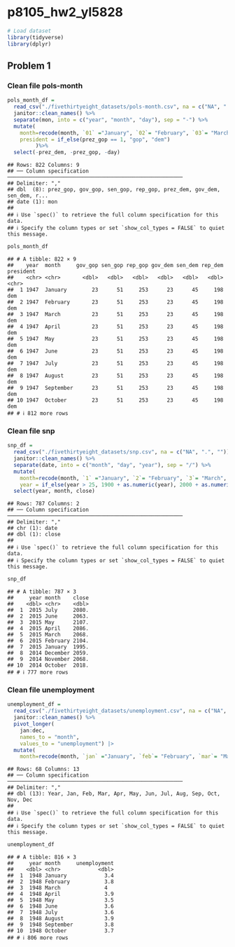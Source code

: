 p8105_hw2_yl5828
================

``` r
# Load dataset
library(tidyverse)
library(dplyr)
```

## Problem 1

### Clean file pols-month

``` r
pols_month_df =
  read_csv("./fivethirtyeight_datasets/pols-month.csv", na = c("NA", ".", "")) %>%
  janitor::clean_names() %>%
  separate(mon, into = c("year", "month", "day"), sep = "-") %>%
  mutate(
    month=recode(month, `01` ="January", `02`= "February", `03`= "March", `04`= "April", `05`= "May",`06`= "June",`07`= "July",`08`= "August",`09`= "September",`10`= "October",`11`= "November",`12`= "December"),
    president = if_else(prez_gop == 1, "gop", "dem")
         )%>%
  select(-prez_dem, -prez_gop, -day)
```

    ## Rows: 822 Columns: 9
    ## ── Column specification ────────────────────────────────────────────────────────
    ## Delimiter: ","
    ## dbl  (8): prez_gop, gov_gop, sen_gop, rep_gop, prez_dem, gov_dem, sen_dem, r...
    ## date (1): mon
    ## 
    ## ℹ Use `spec()` to retrieve the full column specification for this data.
    ## ℹ Specify the column types or set `show_col_types = FALSE` to quiet this message.

``` r
pols_month_df
```

    ## # A tibble: 822 × 9
    ##    year  month     gov_gop sen_gop rep_gop gov_dem sen_dem rep_dem president
    ##    <chr> <chr>       <dbl>   <dbl>   <dbl>   <dbl>   <dbl>   <dbl> <chr>    
    ##  1 1947  January        23      51     253      23      45     198 dem      
    ##  2 1947  February       23      51     253      23      45     198 dem      
    ##  3 1947  March          23      51     253      23      45     198 dem      
    ##  4 1947  April          23      51     253      23      45     198 dem      
    ##  5 1947  May            23      51     253      23      45     198 dem      
    ##  6 1947  June           23      51     253      23      45     198 dem      
    ##  7 1947  July           23      51     253      23      45     198 dem      
    ##  8 1947  August         23      51     253      23      45     198 dem      
    ##  9 1947  September      23      51     253      23      45     198 dem      
    ## 10 1947  October        23      51     253      23      45     198 dem      
    ## # ℹ 812 more rows

### Clean file snp

``` r
snp_df =
  read_csv("./fivethirtyeight_datasets/snp.csv", na = c("NA", ".", "")) %>%
  janitor::clean_names() %>%
  separate(date, into = c("month", "day", "year"), sep = "/") %>%
  mutate(
    month=recode(month, `1` ="January", `2`= "February", `3`= "March", `4`= "April", `5`= "May",`6`= "June",`7`= "July",`8`= "August",`9`= "September",`10`= "October",`11`= "November",`12`= "December"),
    year = if_else(year > 25, 1900 + as.numeric(year), 2000 + as.numeric(year)))%>%
  select(year, month, close)
```

    ## Rows: 787 Columns: 2
    ## ── Column specification ────────────────────────────────────────────────────────
    ## Delimiter: ","
    ## chr (1): date
    ## dbl (1): close
    ## 
    ## ℹ Use `spec()` to retrieve the full column specification for this data.
    ## ℹ Specify the column types or set `show_col_types = FALSE` to quiet this message.

``` r
snp_df
```

    ## # A tibble: 787 × 3
    ##     year month    close
    ##    <dbl> <chr>    <dbl>
    ##  1  2015 July     2080.
    ##  2  2015 June     2063.
    ##  3  2015 May      2107.
    ##  4  2015 April    2086.
    ##  5  2015 March    2068.
    ##  6  2015 February 2104.
    ##  7  2015 January  1995.
    ##  8  2014 December 2059.
    ##  9  2014 November 2068.
    ## 10  2014 October  2018.
    ## # ℹ 777 more rows

### Clean file unemployment

``` r
unemployment_df = 
  read_csv("./fivethirtyeight_datasets/unemployment.csv", na = c("NA", ".", "")) %>%
  janitor::clean_names() %>%
  pivot_longer(
    jan:dec,
    names_to = "month", 
    values_to = "unemployment") |>
  mutate(
    month=recode(month, `jan` ="January", `feb`= "February", `mar`= "March", `apr`= "April", `may`= "May",`jun`= "June",`jul`= "July",`aug`= "August",`sep`= "September",`oct`= "October",`nov`= "November",`dec`= "December" ))
```

    ## Rows: 68 Columns: 13
    ## ── Column specification ────────────────────────────────────────────────────────
    ## Delimiter: ","
    ## dbl (13): Year, Jan, Feb, Mar, Apr, May, Jun, Jul, Aug, Sep, Oct, Nov, Dec
    ## 
    ## ℹ Use `spec()` to retrieve the full column specification for this data.
    ## ℹ Specify the column types or set `show_col_types = FALSE` to quiet this message.

``` r
unemployment_df
```

    ## # A tibble: 816 × 3
    ##     year month     unemployment
    ##    <dbl> <chr>            <dbl>
    ##  1  1948 January            3.4
    ##  2  1948 February           3.8
    ##  3  1948 March              4  
    ##  4  1948 April              3.9
    ##  5  1948 May                3.5
    ##  6  1948 June               3.6
    ##  7  1948 July               3.6
    ##  8  1948 August             3.9
    ##  9  1948 September          3.8
    ## 10  1948 October            3.7
    ## # ℹ 806 more rows
